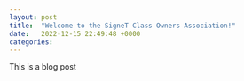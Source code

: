 ```yaml
---
layout: post
title:  "Welcome to the SigneT Class Owners Association!"
date:   2022-12-15 22:49:48 +0000
categories: 
---
```


This is a blog post